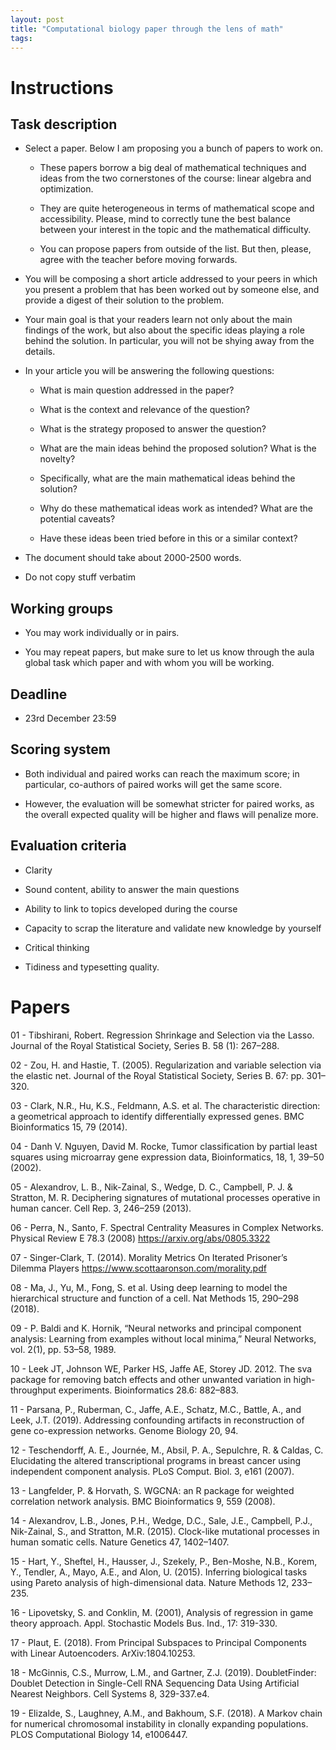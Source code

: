 ```yaml
---
layout: post
title: "Computational biology paper through the lens of math"
tags:
---
```



# Instructions


## Task description

* Select a paper. Below I am proposing you a bunch of papers to work on.

    * These papers borrow a big deal of mathematical techniques and ideas from the two cornerstones of the course: linear algebra and optimization. 

    * They are quite heterogeneous in terms of mathematical scope and accessibility. Please, mind to correctly tune the best balance between your interest 
in the topic and the mathematical difficulty.

    * You can propose papers from outside of the list. But then, please, agree with the teacher before moving forwards.

* You will be composing a short article addressed to your peers in which you present a problem that has been worked out by someone else, 
and provide a digest of their solution to the problem.

* Your main goal is that your readers learn not only about the main findings of the work, but also about the specific ideas playing a role behind the solution. In particular, you will not be shying away from the details.

* In your article you will be answering the following questions:

    * What is main question addressed in the paper?

    * What is the context and relevance of the question?

    * What is the strategy proposed to answer the question?

    * What are the main ideas behind the proposed solution? What is the novelty?

    * Specifically, what are the main mathematical ideas behind the solution?

    * Why do these mathematical ideas work as intended? What are the potential caveats?

    * Have these ideas been tried before in this or a similar context?

* The document should take about 2000-2500 words.

* Do not copy stuff verbatim

## Working groups

* You may work individually or in pairs.

* You may repeat papers, but make sure to let us know through the aula global task which paper and with whom you will be working.


## Deadline

* 23rd December 23:59



## Scoring system

* Both individual and paired works can reach the maximum score; in particular, co-authors of paired works will get the same score.

* However, the evaluation will be somewhat stricter for paired works, as the overall expected quality
 will be higher and flaws will penalize more.


## Evaluation criteria

* Clarity

* Sound content, ability to answer the main questions

* Ability to link to topics developed during the course

* Capacity to scrap the literature and validate new knowledge by yourself

* Critical thinking

* Tidiness and typesetting quality.


# Papers

01 - Tibshirani, Robert. Regression Shrinkage and Selection via the Lasso. Journal of the Royal Statistical Society, Series B. 58 (1): 267–288.

02 - Zou, H. and Hastie, T. (2005). Regularization and variable selection via the elastic net. Journal of the Royal Statistical Society, Series B. 67: pp. 301–320.

03 - Clark, N.R., Hu, K.S., Feldmann, A.S. et al. The characteristic direction: a geometrical approach to identify differentially expressed genes. BMC Bioinformatics 15, 79 (2014).

04 - Danh V. Nguyen, David M. Rocke, Tumor classification by partial least squares using microarray gene expression data, Bioinformatics, 18, 1, 39–50 (2002).

05 - Alexandrov, L. B., Nik-Zainal, S., Wedge, D. C., Campbell, P. J. & Stratton, M. R. Deciphering signatures of mutational processes operative in human cancer. Cell Rep. 3, 246–259 (2013).

06 - Perra, N., Santo, F. Spectral Centrality Measures in Complex Networks. Physical Review E 78.3 (2008) https://arxiv.org/abs/0805.3322

07 - Singer-Clark, T. (2014). Morality Metrics On Iterated Prisoner’s Dilemma Players https://www.scottaaronson.com/morality.pdf

08 - Ma, J., Yu, M., Fong, S. et al. Using deep learning to model the hierarchical structure and function of a cell. Nat Methods 15, 290–298 (2018).

09 - P. Baldi and K. Hornik, “Neural networks and principal component analysis: Learning from examples without local minima,” Neural Networks, vol. 2(1), pp. 53–58, 1989.

10 - Leek JT, Johnson WE, Parker HS, Jaffe AE, Storey JD. 2012. The sva package for removing batch effects and other unwanted variation in high-throughput experiments. Bioinformatics 28.6: 882–883.

11 - Parsana, P., Ruberman, C., Jaffe, A.E., Schatz, M.C., Battle, A., and Leek, J.T. (2019). Addressing confounding artifacts in reconstruction of gene co-expression networks. Genome Biology 20, 94.

12 - Teschendorff, A. E., Journée, M., Absil, P. A., Sepulchre, R. & Caldas, C. Elucidating the altered transcriptional programs in breast cancer using independent component analysis. PLoS Comput. Biol. 3, e161 (2007).

13 - Langfelder, P. & Horvath, S. WGCNA: an R package for weighted correlation network analysis. BMC Bioinformatics 9, 559 (2008).

14 - Alexandrov, L.B., Jones, P.H., Wedge, D.C., Sale, J.E., Campbell, P.J., Nik-Zainal, S., and Stratton, M.R. (2015). Clock-like mutational processes in human somatic cells. Nature Genetics 47, 1402–1407.

15 - Hart, Y., Sheftel, H., Hausser, J., Szekely, P., Ben-Moshe, N.B., Korem, Y., Tendler, A., Mayo, A.E., and Alon, U. (2015). Inferring biological tasks using Pareto analysis of high-dimensional data. Nature Methods 12, 233–235.

16 - Lipovetsky, S. and Conklin, M. (2001), Analysis of regression in game theory approach. Appl. Stochastic Models Bus. Ind., 17: 319-330.

17 - Plaut, E. (2018). From Principal Subspaces to Principal Components with Linear Autoencoders. ArXiv:1804.10253. 

18 - McGinnis, C.S., Murrow, L.M., and Gartner, Z.J. (2019). DoubletFinder: Doublet Detection in Single-Cell RNA Sequencing Data Using Artificial Nearest Neighbors. Cell Systems 8, 329-337.e4.

19 - Elizalde, S., Laughney, A.M., and Bakhoum, S.F. (2018). A Markov chain for numerical chromosomal instability in clonally expanding populations. PLOS Computational Biology 14, e1006447.
